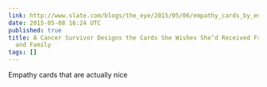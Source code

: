 ```yaml
---
link: http://www.slate.com/blogs/the_eye/2015/05/06/empathy_cards_by_emily_mcdowell_are_greeting_cards_designed_for_cancer_patients.html
date: 2015-05-08 16:24 UTC
published: true
title: A Cancer Survivor Designs the Cards She Wishes She’d Received From Friends
  and Family
tags: []
---
```


Empathy cards that are actually nice
